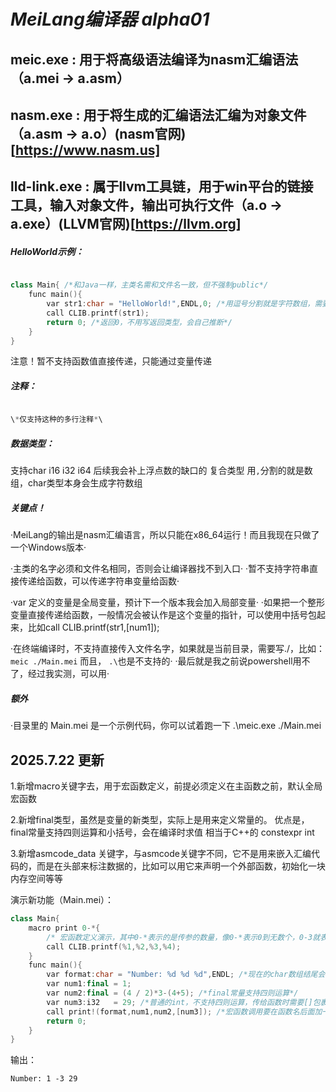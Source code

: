 # ***MeiLang编译器 alpha01***



## meic.exe : 用于将高级语法编译为nasm汇编语法 （a.mei  ->  a.asm）

## nasm.exe : 用于将生成的汇编语法汇编为对象文件 （a.asm  ->  a.o）(nasm官网)[https://www.nasm.us]

## lld-link.exe : 属于llvm工具链，用于win平台的链接工具，输入对象文件，输出可执行文件（a.o  ->  a.exe）(LLVM官网)[https://llvm.org]


##### HelloWorld示例：

```cpp

class Main{ /*和Java一样，主类名需和文件名一致，但不强制public*/
    func main(){
        var str1:char = "HelloWorld!",ENDL,0; /*用逗号分割就是字符数组，需要自行写0结束符*/
        call CLIB.printf(str1);
        return 0; /*返回0，不用写返回类型，会自己推断*/
    }
}

```
注意！暂不支持函数值直接传递，只能通过变量传递

##### 注释：
```cpp

\*仅支持这种的多行注释*\

```

##### 数据类型：
支持char i16 i32 i64 后续我会补上浮点数的缺口的
复合类型 用`,`分割的就是数组，char类型本身会生成字符数组

##### 关键点！
·MeiLang的输出是nasm汇编语言，所以只能在x86_64运行！而且我现在只做了一个Windows版本·

·主类的名字必须和文件名相同，否则会让编译器找不到入口·
·暂不支持字符串直接传递给函数，可以传递字符串变量给函数·

·var 定义的变量是全局变量，预计下一个版本我会加入局部变量·
·如果把一个整形变量直接传递给函数，一般情况会被认作是这个变量的指针，可以使用中括号包起来，比如call CLIB.printf(str1,[num1]);

·在终端编译时，不支持直接传入文件名字，如果就是当前目录，需要写./，比如： `meic ./Main.mei`  而且， `.\`也是不支持的·
·最后就是我之前说powershell用不了，经过我实测，可以用·

##### 额外 
·目录里的 Main.mei 是一个示例代码，你可以试着跑一下 .\meic.exe ./Main.mei


## 2025.7.22 更新
1.新增macro关键字去，用于宏函数定义，前提必须定义在主函数之前，默认全局宏函数

2.新增final类型，虽然是变量的新类型，实际上是用来定义常量的。 优点是，final常量支持四则运算和小括号，会在编译时求值 相当于C++的 constexpr int

3.新增asmcode_data 关键字，与asmcode关键字不同，它不是用来嵌入汇编代码的，而是在头部来标注数据的，比如可以用它来声明一个外部函数，初始化一块内存空间等等

演示新功能（Main.mei）：
```cpp
class Main{
    macro print 0-*{ 
        /* 宏函数定义演示，其中0-*表示的是传参的数量，像0-*表示0到无数个，0-3就表示0到3个，也可以直接写固定值     传参依次是 %1，%2,%3... */
        call CLIB.printf(%1,%2,%3,%4);
    }
    func main(){
        var format:char = "Number: %d %d %d",ENDL; /*现在的char数组结尾会自动补上空字符*/
        var num1:final = 1;
        var num2:final = (4 / 2)*3-(4+5); /*final常量支持四则运算*/
        var num3:i32   = 29; /*普通的int，不支持四则运算，传给函数时需要[]包裹取值*/
        call print!(format,num1,num2,[num3]); /*宏函数调用要在函数名后面加一个! （感叹号）*/
        return 0;
    }
}
```

输出：
```
Number: 1 -3 29
```
